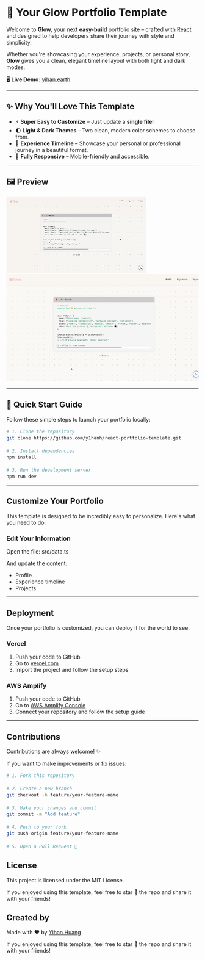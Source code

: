 # 🌱 Your Glow Portfolio Template

Welcome to **Glow**, your next **easy-build** portfolio site – crafted with React and designed to help developers share their journey with style and simplicity.

Whether you're showcasing your experience, projects, or personal story, **Glow** gives you a clean, elegant timeline layout with both light and dark modes.

🖥 **Live Demo:** [yihan.earth](https://yihan.earth)

---

## ✨ Why You'll Love This Template

- ⚡ **Super Easy to Customize** – Just update a **single file**!
- 🌓 **Light & Dark Themes** – Two clean, modern color schemes to choose from.
- 📅 **Experience Timeline** – Showcase your personal or professional journey in a beautiful format.
- 📱 **Fully Responsive** – Mobile-friendly and accessible.

---

## 🖼 Preview

![Light Mode Preview](public/light.gif)
![Dark Mode Preview](public/dark.gif)

---

## 🚀 Quick Start Guide

Follow these simple steps to launch your portfolio locally:

```bash
# 1. Clone the repository
git clone https://github.com/y1hanh/react-portfolio-template.git

# 2. Install dependencies
npm install

# 3. Run the development server
npm run dev
```
---

## Customize Your Portfolio

This template is designed to be incredibly easy to personalize. Here's what you need to do:

### Edit Your Information

Open the file: src/data.ts

And update the content:

- Profile
- Experience timeline  
- Projects

---

## Deployment

Once your portfolio is customized, you can deploy it for the world to see.

### Vercel

1. Push your code to GitHub  
2. Go to [vercel.com](https://vercel.com)  
3. Import the project and follow the setup steps

### AWS Amplify

1. Push your code to GitHub  
2. Go to [AWS Amplify Console](https://aws.amazon.com/amplify/)  
3. Connect your repository and follow the setup guide

---

## Contributions

Contributions are always welcome! ✨

If you want to make improvements or fix issues:

```bash
# 1. Fork this repository

# 2. Create a new branch
git checkout -b feature/your-feature-name

# 3. Make your changes and commit
git commit -m "Add feature"

# 4. Push to your fork
git push origin feature/your-feature-name

# 5. Open a Pull Request 🚀
```

## License
This project is licensed under the MIT License.

If you enjoyed using this template, feel free to star 🌟 the repo and share it with your friends!

## Created by
Made with ❤️ by [Yihan Huang](https://github.com/y1hanh)

If you enjoyed using this template, feel free to star 🌟 the repo and share it with your friends!